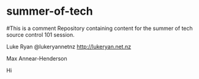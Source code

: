 summer-of-tech
==============
#This is a comment
Repository containing content for the summer of tech source control 101 session.


Luke Ryan @lukeryannetnz http://lukeryan.net.nz

Max Annear-Henderson


Hi
